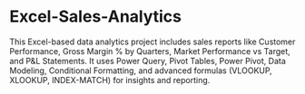 # Excel-Sales-Analytics
This Excel-based data analytics project includes sales reports like Customer Performance, Gross Margin % by Quarters, Market Performance vs Target, and P&amp;L Statements. It uses Power Query, Pivot Tables, Power Pivot, Data Modeling, Conditional Formatting, and advanced formulas (VLOOKUP, XLOOKUP, INDEX-MATCH) for insights and reporting.
